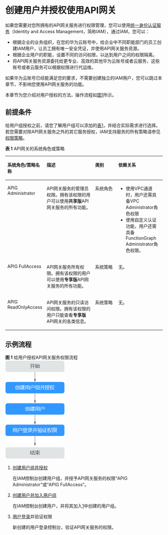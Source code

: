 # 创建用户并授权使用API网关<a name="apig-ug-190529109"></a>

如果您需要对您所拥有的API网关服务进行权限管理，您可以使用[统一身份认证服务](https://support.huaweicloud.com/usermanual-iam/iam_01_0001.html)（Identity and Access Management，简称IAM），通过IAM，您可以：

-   根据企业的业务组织，在您的华为云账号中，给企业中不同职能部门的员工创建IAM用户，让员工拥有唯一安全凭证，并使用API网关服务资源。
-   根据企业用户的职能，设置不同的访问权限，以达到用户之间的权限隔离。
-   将API网关服务资源委托给更专业、高效的其他华为云账号或者云服务，这些账号或者云服务可以根据权限进行代运维。

如果华为云账号已经能满足您的要求，不需要创建独立的IAM用户，您可以跳过本章节，不影响您使用API网关服务的功能。

本章节为您介绍对用户授权的方法，操作流程如[图1](#zh-cn_topic_0170877287_fig15451536531)所示。

## 前提条件<a name="zh-cn_topic_0170877287_section17723185741610"></a>

给用户组授权之前，请您了解用户组可以添加的[表1](#table13382143731910)，并结合实际需求进行选择。若您需要对除API网关服务之外的其它服务授权，IAM支持服务的所有策略请参见[权限策略](https://support.huaweicloud.com/usermanual-permissions/iam_01_0001.html)。

**表 1**  API网关的系统角色或策略

<a name="table13382143731910"></a>
<table><thead align="left"><tr id="row10382193761919"><th class="cellrowborder" valign="top" width="16.04%" id="mcps1.2.5.1.1"><p id="p538314372199"><a name="p538314372199"></a><a name="p538314372199"></a>系统角色/策略名称</p>
</th>
<th class="cellrowborder" valign="top" width="36.53%" id="mcps1.2.5.1.2"><p id="p638393718193"><a name="p638393718193"></a><a name="p638393718193"></a>描述</p>
</th>
<th class="cellrowborder" valign="top" width="17.18%" id="mcps1.2.5.1.3"><p id="p1138363718194"><a name="p1138363718194"></a><a name="p1138363718194"></a>类别</p>
</th>
<th class="cellrowborder" valign="top" width="30.25%" id="mcps1.2.5.1.4"><p id="p2078410663110"><a name="p2078410663110"></a><a name="p2078410663110"></a>依赖关系</p>
</th>
</tr>
</thead>
<tbody><tr id="row238315376192"><td class="cellrowborder" valign="top" width="16.04%" headers="mcps1.2.5.1.1 "><p id="p14383143721913"><a name="p14383143721913"></a><a name="p14383143721913"></a>APIG Administrator</p>
</td>
<td class="cellrowborder" valign="top" width="36.53%" headers="mcps1.2.5.1.2 "><p id="p038363721913"><a name="p038363721913"></a><a name="p038363721913"></a>API网关服务的管理员权限。拥有该权限的用户可以使用<strong id="b18885142014"><a name="b18885142014"></a><a name="b18885142014"></a>共享版</strong>API网关服务的所有功能。</p>
</td>
<td class="cellrowborder" valign="top" width="17.18%" headers="mcps1.2.5.1.3 "><p id="p1638343771915"><a name="p1638343771915"></a><a name="p1638343771915"></a>系统角色</p>
</td>
<td class="cellrowborder" valign="top" width="30.25%" headers="mcps1.2.5.1.4 "><a name="ul1882803818238"></a><a name="ul1882803818238"></a><ul id="ul1882803818238"><li>使用VPC通道时，用户还需具备VPC Administrator角色权限</li><li>使用自定义认证功能，用户还需具备FunctionGraph Administrator角色权限。</li></ul>
</td>
</tr>
<tr id="row29471637175418"><td class="cellrowborder" valign="top" width="16.04%" headers="mcps1.2.5.1.1 "><p id="p1594818373542"><a name="p1594818373542"></a><a name="p1594818373542"></a>APIG FullAccess</p>
</td>
<td class="cellrowborder" valign="top" width="36.53%" headers="mcps1.2.5.1.2 "><p id="p99480376545"><a name="p99480376545"></a><a name="p99480376545"></a>API网关服务所有权限。拥有该权限的用户可以使用<strong id="b18522018182014"><a name="b18522018182014"></a><a name="b18522018182014"></a>专享版</strong>API网关服务的所有功能。</p>
</td>
<td class="cellrowborder" valign="top" width="17.18%" headers="mcps1.2.5.1.3 "><p id="p2948123718546"><a name="p2948123718546"></a><a name="p2948123718546"></a>系统策略</p>
</td>
<td class="cellrowborder" valign="top" width="30.25%" headers="mcps1.2.5.1.4 "><p id="p878476183110"><a name="p878476183110"></a><a name="p878476183110"></a>无。</p>
</td>
</tr>
<tr id="row17372113817546"><td class="cellrowborder" valign="top" width="16.04%" headers="mcps1.2.5.1.1 "><p id="p43721838135417"><a name="p43721838135417"></a><a name="p43721838135417"></a>APIG ReadOnlyAccess</p>
</td>
<td class="cellrowborder" valign="top" width="36.53%" headers="mcps1.2.5.1.2 "><p id="p1227810374218"><a name="p1227810374218"></a><a name="p1227810374218"></a>API网关服务的只读访问权限。拥有该权限的用户只能查看<strong id="b10277193715213"><a name="b10277193715213"></a><a name="b10277193715213"></a>专享版</strong>API网关的各类信息。</p>
</td>
<td class="cellrowborder" valign="top" width="17.18%" headers="mcps1.2.5.1.3 "><p id="p1537210382547"><a name="p1537210382547"></a><a name="p1537210382547"></a>系统策略</p>
</td>
<td class="cellrowborder" valign="top" width="30.25%" headers="mcps1.2.5.1.4 "><p id="p17244141916304"><a name="p17244141916304"></a><a name="p17244141916304"></a>无。</p>
</td>
</tr>
</tbody>
</table>

## 示例流程<a name="zh-cn_topic_0170877287_section1189416161520"></a>

**图 1**  给用户授权API网关服务权限流程<a name="zh-cn_topic_0170877287_fig15451536531"></a>  
![](figures/给用户授权API网关服务权限流程.png "给用户授权API网关服务权限流程")

1.  <a name="zh-cn_topic_0170877287_li10176121316284"></a>[创建用户组并授权](https://support.huaweicloud.com/usermanual-iam/iam_03_0001.html)

    在IAM控制台创建用户组，并授予API网关服务的权限“APIG Administrator”或“APIG FullAccess”。

2.  [创建用户并加入用户组](https://support.huaweicloud.com/usermanual-iam/iam_02_0001.html)

    在IAM控制台创建用户，并将其加入[1](#zh-cn_topic_0170877287_li10176121316284)中创建的用户组。

3.  [用户登录](https://support.huaweicloud.com/usermanual-iam/iam_01_0552.html)并验证权限

    新创建的用户登录控制台，验证API网关服务的权限。


